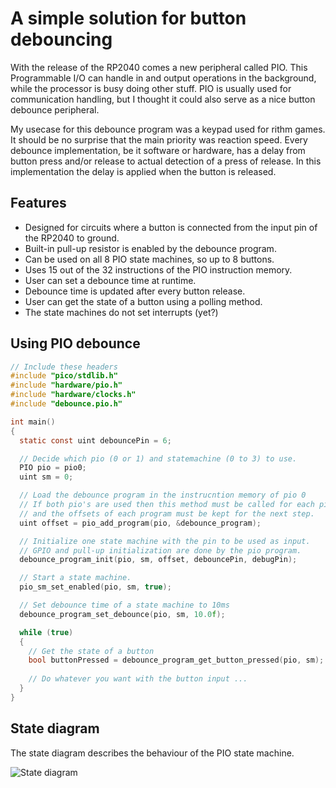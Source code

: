 # A simple solution for button debouncing

With the release of the RP2040 comes a new peripheral called PIO. This Programmable I/O can handle in and output operations in the background, while the processor is busy doing other stuff. PIO is usually used for communication handling, but I thought it could also serve as a nice button debounce peripheral.

My usecase for this debounce program was a keypad used for rithm games. It should be no surprise that the main priority was reaction speed. Every debounce implementation, be it software or hardware, has a delay from button press and/or release to actual detection of a press of release. In this implementation the delay is applied when the button is released.

## Features
* Designed for circuits where a button is connected from the input pin of the RP2040 to ground.
* Built-in pull-up resistor is enabled by the debounce program.
* Can be used on all 8 PIO state machines, so up to 8 buttons.
* Uses 15 out of the 32 instructions of the PIO instruction memory.
* User can set a debounce time at runtime.
* Debounce time is updated after every button release.
* User can get the state of a button using a polling method.
* The state machines do not set interrupts (yet?)

## Using PIO debounce
```c
// Include these headers
#include "pico/stdlib.h"
#include "hardware/pio.h"
#include "hardware/clocks.h"
#include "debounce.pio.h"

int main() 
{
  static const uint debouncePin = 6;

  // Decide which pio (0 or 1) and statemachine (0 to 3) to use.
  PIO pio = pio0;
  uint sm = 0;

  // Load the debounce program in the instrucntion memory of pio 0
  // If both pio's are used then this method must be called for each pio
  // and the offsets of each program must be kept for the next step.
  uint offset = pio_add_program(pio, &debounce_program);

  // Initialize one state machine with the pin to be used as input.
  // GPIO and pull-up initialization are done by the pio program.
  debounce_program_init(pio, sm, offset, debouncePin, debugPin);

  // Start a state machine.
  pio_sm_set_enabled(pio, sm, true);

  // Set debounce time of a state machine to 10ms
  debounce_program_set_debounce(pio, sm, 10.0f);

  while (true) 
  {
    // Get the state of a button
    bool buttonPressed = debounce_program_get_button_pressed(pio, sm);
    
    // Do whatever you want with the button input ...
  }
}
```
## State diagram
The state diagram describes the behaviour of the PIO state machine.

![State diagram](https://user-images.githubusercontent.com/33899330/181623192-9c733956-471b-493d-9ed6-40da6a4b53b3.svg)
